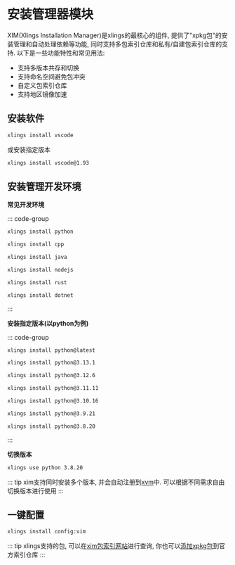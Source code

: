 # 安装管理器模块

XIM(Xlings Installation Manager)是xlings的最核心的组件, 提供了"xpkg包"的安装管理和自动处理依赖等功能, 同时支持多包索引仓库和私有/自建包索引仓库的支持. 以下是一些功能特性和常见用法:

- 支持多版本共存和切换
- 支持命名空间避免包冲突
- 自定义包索引仓库
- 支持地区镜像加速

## 安装软件

```bash
xlings install vscode
```

或安装指定版本

```bash
xlings install vscode@1.93
```

## 安装管理开发环境

**常见开发环境**

::: code-group

```bash [python]
xlings install python
```

```bash [cpp]
xlings install cpp
```

```bash [java]
xlings install java
```

```bash [nodejs]
xlings install nodejs
```

```bash [rust]
xlings install rust
```

```bash [dotnet]
xlings install dotnet
```

:::

**安装指定版本(以python为例)**

::: code-group

```bash [latest]
xlings install python@latest
```

```bash [3.13.1]
xlings install python@3.13.1
```

```bash [3.12.6]
xlings install python@3.12.6
```

```bash [3.11.11]
xlings install python@3.11.11
```

```bash [3.10.16]
xlings install python@3.10.16
```

```bash [3.9.21]
xlings install python@3.9.21
```

```bash [3.8.20]
xlings install python@3.8.20
```

:::

**切换版本**

```bash
xlings use python 3.8.20
```

::: tip
xim支持同时安装多个版本, 并会自动注册到[xvm](/documents/xvm/intro.md)中. 可以根据不同需求自由切换版本进行使用
:::

## 一键配置

```bash
xlings install config:vim
```

::: tip
xlings支持的包, 可以在[xim包索引网站](https://d2learn.github.io/xim-pkgindex)进行查询, 你也可以[添加xpkg包](/documents/xim/xpkg.md)到官方索引仓库
:::